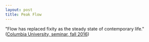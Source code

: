 ```yaml
---
layout: post
title: Peak Flow
---
```


"Flow has replaced fixity as the steady state of contemporary life." \([Columbia University, seminar, fall 2016](https://courseworks2.columbia.edu/courses/11294/assignments/syllabus)\)
